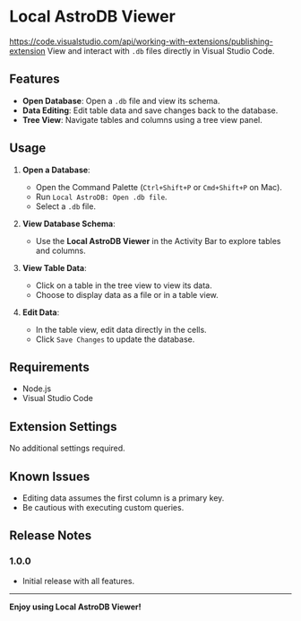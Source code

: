 # Local AstroDB Viewer
https://code.visualstudio.com/api/working-with-extensions/publishing-extension
View and interact with `.db` files directly in Visual Studio Code.

## Features

- **Open Database**: Open a `.db` file and view its schema.
- **Data Editing**: Edit table data and save changes back to the database.
- **Tree View**: Navigate tables and columns using a tree view panel.

## Usage

1. **Open a Database**:
   - Open the Command Palette (`Ctrl+Shift+P` or `Cmd+Shift+P` on Mac).
   - Run `Local AstroDB: Open .db file`.
   - Select a `.db` file.

2. **View Database Schema**:
   - Use the **Local AstroDB Viewer** in the Activity Bar to explore tables and columns.

3. **View Table Data**:
   - Click on a table in the tree view to view its data.
   - Choose to display data as a file or in a table view.

4. **Edit Data**:
   - In the table view, edit data directly in the cells.
   - Click `Save Changes` to update the database.


## Requirements

- Node.js
- Visual Studio Code

## Extension Settings

No additional settings required.

## Known Issues

- Editing data assumes the first column is a primary key.
- Be cautious with executing custom queries.

## Release Notes

### 1.0.0

- Initial release with all features.

---

**Enjoy using Local AstroDB Viewer!**
